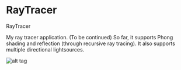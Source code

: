 # RayTracer
RayTracer

My ray tracer application. (To be continued)
So far, it supports Phong shading and reflection (through recursive ray tracing). It also supports multiple directional lightsources.

![alt tag](https://raw.github.com/doboimre/RayTracer/master/rayTracer.png)
